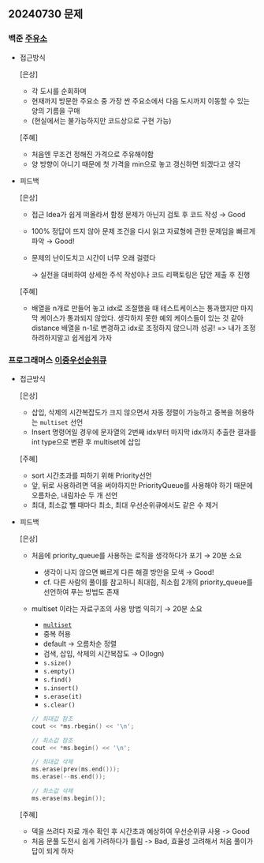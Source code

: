 ## 20240730 문제

### 백준 [주유소](https://www.acmicpc.net/problem/13305)

- 접근방식

  [은상]
  - 각 도시를 순회하며
  - 현재까지 방문한 주요소 중 가장 싼 주요소에서 다음 도시까지 이동할 수 있는 양의 기름을 구매
  - (현실에서는 불가능하지만 코드상으로 구현 가능)
  
  [주혜]
  - 처음엔 무조건 정해진 가격으로 주유해야함
  - 양 방향이 아니기 때문에 첫 가격을 min으로 놓고 갱신하면 되겠다고 생각
  

- 피드백

  [은상]
  - 접근 Idea가 쉽게 떠올라서 함정 문제가 아닌지 검토 후 코드 작성 → Good
  - 100% 정답이 뜨지 않아 문제 조건을 다시 읽고 자료형에 관한 문제임을 빠르게 파악 → Good!
  - 문제의 난이도치고 시간이 너무 오래 걸렸다
    
    → 실전을 대비하여 상세한 주석 작성이나 코드 리팩토링은 답안 제출 후 진행
  
  [주혜]
  - 배열을 n개로 만들어 놓고 idx로 조절했을 때 테스트케이스는 통과했지만 마지막 케이스가 통과되지 않았다. 생각하지 못한 예외 케이스들이 있는 것 같아 distance 배열을 n-1로 변경하고 idx로 조정하지 않으니까 성공! => 내가 조정하려하지말고 쉽게쉽게 가자
  

### 프로그래머스 [이중우선순위큐](https://school.programmers.co.kr/learn/courses/30/lessons/42628)

- 접근방식

  [은상]
  - 삽입, 삭제의 시간복잡도가 크지 않으면서 자동 정렬이 가능하고 중복을 허용하는 `multiset` 선언
  - Insert 명령어일 경우에 문자열의 2번째 idx부터 마지막 idx까지 추출한 결과를 int type으로 변환 후 multiset에 삽입
  
  [주혜]
  - sort 시간초과를 피하기 위해 Priority선언
  - 앞, 뒤로 사용하려면 덱을 써야하지만 PriorityQueue를 사용해야 하기 때문에 오름차순, 내림차순 두 개 선언
  - 최대, 최소값 뺄 때마다 최소, 최대 우선순위큐에서도 같은 수 제거
  
- 피드백

  [은상]
  - 처음에 priority_queue를 사용하는 로직을 생각하다가 포기 → 20분 소요
    - 생각이 나지 않으면 빠르게 다른 해결 방안을 모색 → Good!
    - cf. 다른 사람의 풀이를 참고하니 최대힙, 최소힙 2개의 priority_queue를 선언하여 푸는 방법도 존재
  - multiset 이라는 자료구조의 사용 방법 익히기 → 20분 소요
    - [`multiset`](https://choiiis.github.io/cpp-stl/basics-of-set-multiset-class/)
    - 중복 허용
    - default → 오름차순 정렬
    - 검색, 삽입, 삭제의 시간복잡도 → O(logn)
    - `s.size()`
    - `s.empty()`
    - `s.find()`
    - `s.insert()`
    - `s.erase(it)`
    - `s.clear()`
    
    ```cpp
    // 최대값 참조
    cout << *ms.rbegin() << '\n';
    
    // 최소값 참조
    cout << *ms.begin() << '\n';
    
    // 최대값 삭제
    ms.erase(prev(ms.end()));
    ms.erase(--ms.end());
    
    // 최소값 삭제
    ms.erase(ms.begin());
    ```
  
  [주혜]
  - 덱을 쓰려다 자료 개수 확인 후 시간초과 예상하여 우선순위큐 사용 -> Good
  - 처음 문풀 도전시 쉽게 가려하다가 틀림 -> Bad, 효율성 고려해서 처음 풀이가 답이 되게 하자
  
  
